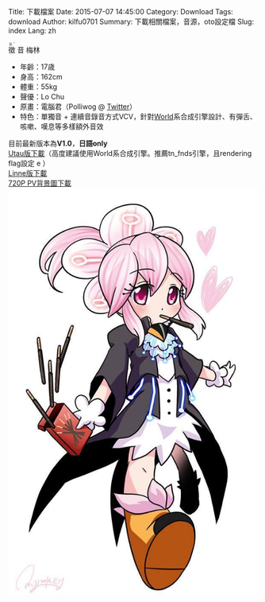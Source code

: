 Title: 下載檔案
Date: 2015-07-07 14:45:00
Category: Download
Tags: download
Author: kilfu0701
Summary: 下載相關檔案，音源，oto設定檔
Slug: index
Lang: zh

<div>
  <div class="clearfix">
    <div class="p-left">
      <div class="sub-lead-title">
        <ruby>
            徵 <rp>(</rp><rt>ㄓˇ</rt><rp>)</rp>
            音
            梅林
        </ruby>
      </div>
      <ul class="listview">
        <li><span class="list-title">年齡：</span>17歳</li>
        <li><span class="list-title">身高：</span>162cm</li>
        <li><span class="list-title">體重：</span>55kg</li>
        <li><span class="list-title">聲優：</span>Lo Chu</li>
        <li><span class="list-title">原畫：</span>電腦君（Polliwog @ <a href="https://twitter.com/ecbpolliwog" target="_blank">Twitter</a>）</li>
        <li><span class="list-title">特色：</span>單獨音 + 連續音錄音方式VCV，針對<a href="http://ml.cs.yamanashi.ac.jp/world/" target="_blank">World</a>系合成引擎設計、有彈舌、咳嗽、嘆息等多樣額外音效</li>
      </ul>
      <div class="pad10">目前最新版本為<b>V1.0</b>，<b>日語only</b></div>
      <div class="pad10">
        <div><a href="https://www.dropbox.com/s/sjyymd0cgk85zcy/ChiOnMeiLin-V1.zip?dl=0" target="_blank">Utau版下載</a>（高度建議使用World系合成引擎。推薦tn_fnds引擎，且rendering flag設定 e ）</div>
        <div><a href="https://www.dropbox.com/s/eofcjjr5vhlwkot/ZhiYinMeiLin-V1.zip?dl=0" target="_blank">Linne版下載</a></div>
        <div><a href="/theme/img/song_background_720p_1024.png" download="song_background_720p_1024.png" title="">720P PV背景圖下載</a></div>
      </div>
    </div>
    <div class="p-right">
      <img src="/theme/img/meilin_01.jpg">
    </div>
  </div>
</div>
